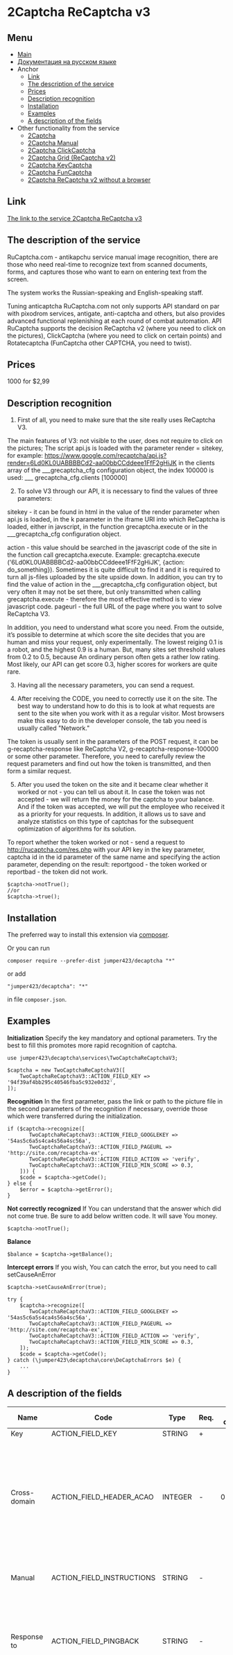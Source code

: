 2Captcha ReCaptcha v3
==============
Menu
--------------
+ [Main](../docs/README-en.md)
+ [Документация на русском языке](../docs/TwoCaptchaReCaptchaV3-ru.md)
+ Anchor
  + [Link](#link)
  + [The description of the service](#the-description-of-the-service)
  + [Prices](#prices)
  + [Description recognition](#description-recognition)
  + [Installation](#installation)
  + [Examples](#examples)
  + [A description of the fields](#a-description-of-the-fields)
+ Other functionality from the service
  + [2Captcha](../docs/TwoCaptcha-en.md)
  + [2Captcha Manual](../docs/TwoCaptchaInstruction-en.md)
  + [2Captcha ClickCaptcha](../docs/TwoCaptchaClick-en.md)
  + [2Captcha Grid (ReCaptcha v2)](../docs/TwoCaptchaGrid-en.md)
  + [2Captcha KeyCaptcha](../docs/TwoCaptchaKeyCaptcha-en.md)
  + [2Captcha FunCaptcha](../docs/TwoCaptchaFunCaptcha-en.md)
  + [2Captcha ReCaptcha v2 without a browser](../docs/TwoCaptchaReCaptcha-en.md)


Link
--------------
[The link to the service 2Captcha ReCaptcha v3](http://infoblog1.ru/goto/2captcha)

The description of the service
--------------
RuCaptcha.com - antikapchu service manual image recognition, there are those who need real-time to recognize text from scanned documents, forms, and captures those who want to earn on entering text from the screen.

The system works the Russian-speaking and English-speaking staff.

Tuning anticaptcha RuCaptcha.com not only supports API standard on par with pixodrom services, antigate, anti-captcha and others, but also provides advanced functional replenishing at each round of combat automation. API RuCaptcha supports the decision ReCaptcha v2 (where you need to click on the pictures), ClickCaptcha (where you need to click on certain points) and Rotatecaptcha (FunCaptcha other CAPTCHA, you need to twist).

Prices
--------------
1000 for $2,99

Description recognition
--------------
1) First of all, you need to make sure that the site really uses ReCaptcha V3.

The main features of V3:
not visible to the user, does not require to click on the pictures;
The script api.js is loaded with the parameter render = sitekey, for example:
https://www.google.com/recaptcha/api.js?render=6Ld0KL0UABBBBCd2-aa00bbCCddeee1FfF2gHiJK
in the clients array of the ___grecaptcha_cfg configuration object, the index 100000 is used: ___ grecaptcha_cfg.clients [100000]

2) To solve V3 through our API, it is necessary to find the values ​​of three parameters:

sitekey - it can be found in html in the value of the render parameter when api.js is loaded, in the k parameter in the iframe URI into which ReCaptcha is loaded, either in javscript, in the function grecaptcha.execute or in the ___grecaptcha_cfg configuration object.

action - this value should be searched in the javascript code of the site in the function call grecaptcha.execute. Example: grecaptcha.execute ('6Ld0KL0UABBBBCd2-aa00bbCCddeee1FfF2gHiJK', {action: do_something}).
Sometimes it is quite difficult to find it and it is required to turn all js-files uploaded by the site upside down. In addition, you can try to find the value of action in the ___grecaptcha_cfg configuration object, but very often it may not be set there, but only transmitted when calling grecaptcha.execute - therefore the most effective method is to view javascript code.
pageurl - the full URL of the page where you want to solve ReCaptcha V3.

In addition, you need to understand what score you need. From the outside, it’s possible to determine at which score the site decides that you are human and miss your request, only experimentally. The lowest reiging 0.1 is a robot, and the highest 0.9 is a human. But, many sites set threshold values ​​from 0.2 to 0.5, because An ordinary person often gets a rather low rating. Most likely, our API can get score 0.3, higher scores for workers are quite rare.

3) Having all the necessary parameters, you can send a request.

4) After receiving the CODE, you need to correctly use it on the site. The best way to understand how to do this is to look at what requests are sent to the site when you work with it as a regular visitor. Most browsers make this easy to do in the developer console, the tab you need is usually called "Network."

The token is usually sent in the parameters of the POST request, it can be g-recaptcha-response like ReCaptcha V2, g-recaptcha-response-100000 or some other parameter. Therefore, you need to carefully review the request parameters and find out how the token is transmitted, and then form a similar request.

5) After you used the token on the site and it became clear whether it worked or not - you can tell us about it. In case the token was not accepted - we will return the money for the captcha to your balance. And if the token was accepted, we will put the employee who received it as a priority for your requests. In addition, it allows us to save and analyze statistics on this type of captchas for the subsequent optimization of algorithms for its solution.

To report whether the token worked or not - send a request to http://rucaptcha.com/res.php with your API key in the key parameter, captcha id in the id parameter of the same name and specifying the action parameter, depending on the result: reportgood - the token worked or reportbad - the token did not work.

```
$captcha->notTrue();
//or
$captcha->true();
```

Installation
--------------
The preferred way to install this extension via [composer](http://getcomposer.org/download/).

Or you can run
```
composer require --prefer-dist jumper423/decaptcha "*"
```
or add
```
"jumper423/decaptcha": "*"
```
in file `composer.json`.


Examples
--------------
__Initialization__
Specify the key mandatory and optional parameters. Try the best to fill this promotes more rapid recognition of captcha.
```
use jumper423\decaptcha\services\TwoCaptchaReCaptchaV3;

$captcha = new TwoCaptchaReCaptchaV3([
    TwoCaptchaReCaptchaV3::ACTION_FIELD_KEY => '94f39af4bb295c40546fba5c932e0d32',
]);
```
__Recognition__
In the first parameter, pass the link or path to the picture file in the second parameters of the recognition if necessary, override those which were transferred during the initialization.
```
if ($captcha->recognize([
       TwoCaptchaReCaptchaV3::ACTION_FIELD_GOOGLEKEY => '54as5c6a5s4ca4s56a4sc56a',
       TwoCaptchaReCaptchaV3::ACTION_FIELD_PAGEURL => 'http://site.com/recaptcha-ex',
       TwoCaptchaReCaptchaV3::ACTION_FIELD_ACTION => 'verify',
       TwoCaptchaReCaptchaV3::ACTION_FIELD_MIN_SCORE => 0.3,
    ])) {
    $code = $captcha->getCode();
} else {
    $error = $captcha->getError();
}
```
__Not correctly recognized__
If You can understand that the answer which did not come true. Be sure to add below written code. It will save You money.
```
$captcha->notTrue();
```
__Balance__
```
$balance = $captcha->getBalance();
```
__Intercept errors__
If you wish, You can catch the error, but you need to call setCauseAnError
```
$captcha->setCauseAnError(true);

try {
    $captcha->recognize([
       TwoCaptchaReCaptchaV3::ACTION_FIELD_GOOGLEKEY => '54as5c6a5s4ca4s56a4sc56a',
       TwoCaptchaReCaptchaV3::ACTION_FIELD_PAGEURL => 'http://site.com/recaptcha-ex',
       TwoCaptchaReCaptchaV3::ACTION_FIELD_ACTION => 'verify',
       TwoCaptchaReCaptchaV3::ACTION_FIELD_MIN_SCORE => 0.3,
    ]);
    $code = $captcha->getCode();
} catch (\jumper423\decaptcha\core\DeCaptchaErrors $e) {
    ...
}
```


A description of the fields
--------------
 Name | Code | Type | Req. | By def. | Possible values | Description 
 --- | --- | --- | --- | --- | --- | --- 
 Key | ACTION_FIELD_KEY | STRING | + |  |  | Key account |
 Cross-domain | ACTION_FIELD_HEADER_ACAO | INTEGER | - | 0 | 0 - the default value; 1 - in.php will transfer Access-Control-Allow-Origin: * parameter in response header | Need for cross-domain AJAX requests in browser-based applications. |
 Manual | ACTION_FIELD_INSTRUCTIONS | STRING | - |  |  | Text captcha or manual to pass the captcha. |
 Response to | ACTION_FIELD_PINGBACK | STRING | - |  |  | Note to server, after recognizing the image, you need to send a reply to the specified address. |
 Google key | ACTION_FIELD_GOOGLEKEY | STRING | + |  |  | Key-the identifier of the recaptcha on the landing page. <div class="g-recaptcha" data-sitekey="THIS"></div> |
 Link | ACTION_FIELD_PAGEURL | STRING | + |  |  | The address of the page where the captcha is solved. |
 Action parameter | ACTION_FIELD_ACTION | STRING | + | verify |  | The value of the action parameter that you found in the site code |
 Min rating | ACTION_FIELD_MIN_SCORE | FLOAT | - | 0.4 |  | Required rating value (score). Currently it is difficult to get a token with a score above 0.3 |
 The proxy address | ACTION_FIELD_RECAPTCHA | STRING | - |  |  | IP address of the proxy ipv4/ipv6. |
 The proxy type | ACTION_FIELD_PROXYTYPE | STRING | - |  |  | The proxy type (http, socks4, ...) |

